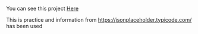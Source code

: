 You can see this project [Here](https://6546879a86d5723528587773--lighthearted-kelpie-e54c3c.netlify.app/) 

This is practice and information from https://jsonplaceholder.typicode.com/ has been used
